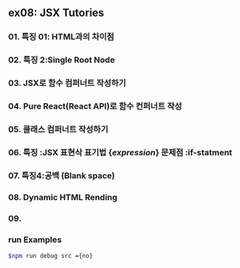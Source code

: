 ## ex08: JSX Tutories
### 01. 특징 01: HTML과의 차이점
### 02. 특징 2:Single Root Node
### 03. JSX로  함수 컴퍼너트 작성하기
### 04. Pure React(React API)로 함수 컨퍼너트 작성
### 05. 클래스 컴퍼너트 작성하기
### 06. 특징 :JSX 표현삭 표기법 {_expression_} 문제점 :if-statment
### 07. 특징4:공백 (Blank space)
### 08. Dynamic HTML Rending
### 09.


### run Examples
```bash
$npm run debug src ={no}
```